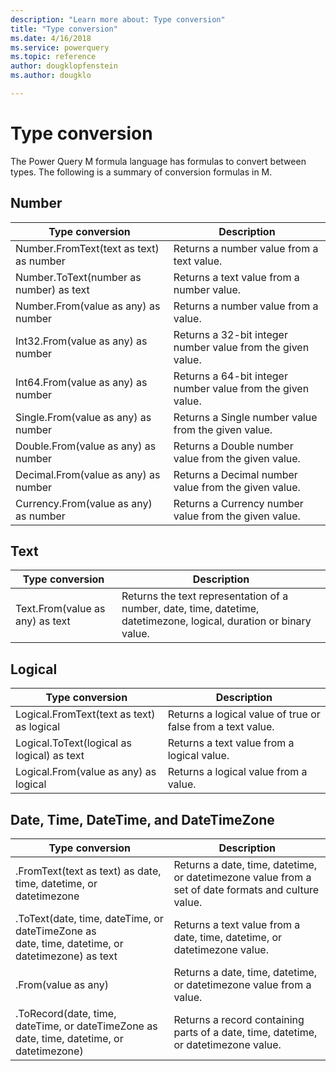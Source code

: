 ```yaml
---
description: "Learn more about: Type conversion"
title: "Type conversion"
ms.date: 4/16/2018
ms.service: powerquery
ms.topic: reference
author: dougklopfenstein
ms.author: dougklo

---
```

# Type conversion
The Power Query M formula language has formulas to convert between types. The following is a summary of conversion formulas in M. 
  
## Number  
  
|Type conversion|Description|  
|-------------------|---------------|  
|Number.FromText(text as text) as number|Returns a number value from a text value.|  
|Number.ToText(number as number) as text|Returns a text value from a number value.|  
|Number.From(value as any) as number|Returns a number value from a value.|  
|Int32.From(value as any) as number|Returns a 32-bit integer number value from the given value.|  
|Int64.From(value as any) as number|Returns a 64-bit integer number value from the given value.|  
|Single.From(value as any) as number|Returns a Single number value from the given value.|  
|Double.From(value as any) as number|Returns a Double number value from the given value.|  
|Decimal.From(value as any) as number|Returns a Decimal number value from the given value.|  
|Currency.From(value as any) as number|Returns a Currency number value from the given value.|  
  
## Text  
  
|Type conversion|Description|  
|-------------------|---------------|  
|Text.From(value as any) as text|Returns the text representation of a number, date, time, datetime, datetimezone, logical, duration or binary value.|  
  
## Logical  
  
|Type conversion|Description|  
|-------------------|---------------|  
|Logical.FromText(text as text) as logical|Returns a logical value of true or false from a text value.|  
|Logical.ToText(logical as logical) as text|Returns a text value from a logical value.|  
|Logical.From(value as any) as logical|Returns a logical value from a value.|  
  
## Date, Time, DateTime, and DateTimeZone  
  
|Type conversion|Description|  
|-------------------|---------------|  
|.FromText(text as text) as date, time, datetime, or datetimezone|Returns a date, time, datetime, or datetimezone value from a set of date formats and culture value.|  
|.ToText(date, time, dateTime, or dateTimeZone as <br />date, time, datetime, or datetimezone) as text|Returns a text value from a date, time, datetime, or datetimezone value.|  
|.From(value as any)|Returns a date, time, datetime, or datetimezone value from a value.|  
|.ToRecord(date, time, dateTime, or dateTimeZone as date, time, datetime, or datetimezone)|Returns a record containing parts of a date, time, datetime, or datetimezone value.|  
  
